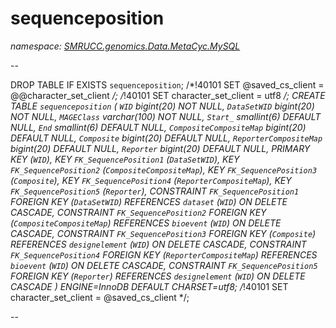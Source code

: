 ﻿# sequenceposition
_namespace: [SMRUCC.genomics.Data.MetaCyc.MySQL](./index.md)_

--
 
 DROP TABLE IF EXISTS `sequenceposition`;
 /*!40101 SET @saved_cs_client = @@character_set_client */;
 /*!40101 SET character_set_client = utf8 */;
 CREATE TABLE `sequenceposition` (
 `WID` bigint(20) NOT NULL,
 `DataSetWID` bigint(20) NOT NULL,
 `MAGEClass` varchar(100) NOT NULL,
 `Start_` smallint(6) DEFAULT NULL,
 `End` smallint(6) DEFAULT NULL,
 `CompositeCompositeMap` bigint(20) DEFAULT NULL,
 `Composite` bigint(20) DEFAULT NULL,
 `ReporterCompositeMap` bigint(20) DEFAULT NULL,
 `Reporter` bigint(20) DEFAULT NULL,
 PRIMARY KEY (`WID`),
 KEY `FK_SequencePosition1` (`DataSetWID`),
 KEY `FK_SequencePosition2` (`CompositeCompositeMap`),
 KEY `FK_SequencePosition3` (`Composite`),
 KEY `FK_SequencePosition4` (`ReporterCompositeMap`),
 KEY `FK_SequencePosition5` (`Reporter`),
 CONSTRAINT `FK_SequencePosition1` FOREIGN KEY (`DataSetWID`) REFERENCES `dataset` (`WID`) ON DELETE CASCADE,
 CONSTRAINT `FK_SequencePosition2` FOREIGN KEY (`CompositeCompositeMap`) REFERENCES `bioevent` (`WID`) ON DELETE CASCADE,
 CONSTRAINT `FK_SequencePosition3` FOREIGN KEY (`Composite`) REFERENCES `designelement` (`WID`) ON DELETE CASCADE,
 CONSTRAINT `FK_SequencePosition4` FOREIGN KEY (`ReporterCompositeMap`) REFERENCES `bioevent` (`WID`) ON DELETE CASCADE,
 CONSTRAINT `FK_SequencePosition5` FOREIGN KEY (`Reporter`) REFERENCES `designelement` (`WID`) ON DELETE CASCADE
 ) ENGINE=InnoDB DEFAULT CHARSET=utf8;
 /*!40101 SET character_set_client = @saved_cs_client */;
 
 --




